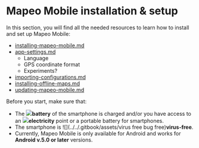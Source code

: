 # Mapeo Mobile installation & setup

In this section, you will find all the needed resources to learn how to install and set up Mapeo Mobile:&#x20;

* [installing-mapeo-mobile.md](installing-mapeo-mobile.md "mention")
* [app-settings.md](app-settings.md "mention")
  * Language
  * GPS coordinate format
  * Experiments?
* [importing-configurations.md](importing-configurations.md "mention")
* [installing-offline-maps.md](installing-offline-maps.md "mention")
* [updating-mapeo-mobile.md](updating-mapeo-mobile.md "mention")



Before you start, make sure that:&#x20;

* The ![](../../.gitbook/assets/battery)**battery** of the smartphone is charged and/or you have access to an ![](../../.gitbook/assets/plug)**electricity** point or a portable battery for smartphones.&#x20;
* The smartphone is ![](../../.gitbook/assets/virus free bug free)**virus-free**.&#x20;
* Currently, Mapeo Mobile is only available for Android and works for **Android v.5.0 or later** versions.

